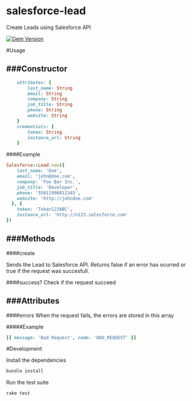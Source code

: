 # salesforce-lead
Create Leads using Salesforce API

[![Gem Version](https://badge.fury.io/rb/salesforce-lead.svg)](http://badge.fury.io/rb/salesforce-lead)

#Usage

###Constructor
---

```ruby
	attributes: {
		last_name: String
		email: String
		company: String
		job_title: String
		phone: String
		website: String
	}
	credentials: {
		token: String
		instance_url: String
	}
```

####Example

```ruby
Salesforce::Lead.new({
    last_name: 'Doe',
    email: 'john@doe.com',
    company: 'Foo Bar Inc.',
    job_title: 'Developer',
    phone: '55011998012345',
    website: 'http://johndoe.com'
  }, { 
    token: 'Token123ABC', 
    instance_url: 'http://n123.salesforce.com' 
})
```

###Methods
---

####create

Sends the Lead to Salesforce API. Returns false if an error has ocurred or true if the request was succesfull.

####success?
Check if the request succeed

###Attributes
---

####errors
When the request fails, the errors are stored in this array

#####Example
```ruby
[{ message: 'Bad Request', code: 'BAD_REQUEST' }]
```

#Development

Install the dependencies

```bash
bundle install
```

Run the test suite

```bash
rake test
```
